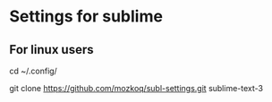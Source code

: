 # Settings for sublime


## For linux users 

cd ~/.config/

git clone https://github.com/mozkoq/subl-settings.git sublime-text-3
